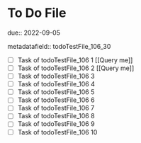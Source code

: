 # To Do File

due:: 2022-09-05

metadatafield:: todoTestFile_106_30

- [ ] Task of todoTestFile_106 1 [[Query me]]
- [ ] Task of todoTestFile_106 2 [[Query me]]
- [ ] Task of todoTestFile_106 3
- [ ] Task of todoTestFile_106 4
- [ ] Task of todoTestFile_106 5
- [ ] Task of todoTestFile_106 6
- [ ] Task of todoTestFile_106 7
- [ ] Task of todoTestFile_106 8
- [ ] Task of todoTestFile_106 9
- [ ] Task of todoTestFile_106 10